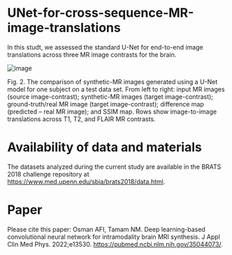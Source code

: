 # UNet-for-cross-sequence-MR-image-translations
In this studt, we assessed the standard U-Net for end-to-end image translations across three MR image contrasts for the brain. 

![image](https://user-images.githubusercontent.com/10604649/236343104-4b0ed91f-fe74-48f6-8948-7735293d38cc.png)

Fig. 2. The comparison of synthetic-MR images generated using a U-Net model for one subject on a test data set. From left to right: input MR images (source image-contrast); synthetic-MR images (target image-contrast); ground-truth/real MR image (target image-contrast); difference map (predicted – real MR image); and SSIM map. Rows show image-to-image translations across T1, T2, and FLAIR MR contrasts. 

# Availability of data and materials
The datasets analyzed during the current study are available in the BRATS 2018 challenge repository at https://www.med.upenn.edu/sbia/brats2018/data.html. 

# Paper 
Please cite this paper:
Osman AFI, Tamam NM. Deep learning-based convolutional neural network for intramodality brain MRI synthesis. J Appl Clin Med Phys. 2022;e13530. https://pubmed.ncbi.nlm.nih.gov/35044073/.
